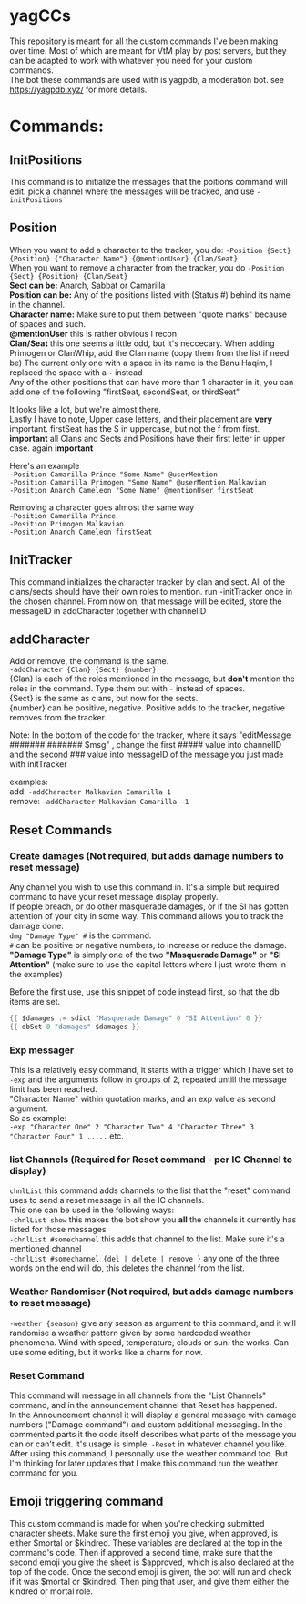 # yagCCs
This repository is meant for all the custom commands I've been making over time. Most of which are meant for VtM play by post servers, but they can be adapted to work with whatever you need for your custom commands.  
The bot these commands are used with is yagpdb, a moderation bot. see https://yagpdb.xyz/ for more details.  
  
# Commands:  
## InitPositions
This command is to initialize the messages that the poitions command will edit. pick a channel where the messages will be tracked, and use `-initPositions`  
  
## Position  
When you want to add a character to the tracker, you do: `-Position {Sect} {Position} {"Character Name"} {@mentionUser} {Clan/Seat}`  
When you want to remove a character from the tracker, you do `-Position {Sect} {Position} {Clan/Seat}`  
**Sect can be:** Anarch, Sabbat or Camarilla  
**Position can be:** Any of the positions listed with (Status #) behind its name in the channel.   
**Character name:** Make sure to put them between "quote marks" because of spaces and such.  
**@mentionUser** this is rather obvious I recon  
**Clan/Seat** this one seems a little odd, but it's neccecary. When adding Primogen or ClanWhip, add the Clan name (copy them from the list if need be) The current only one with a space in its name is the Banu Haqim, I replaced the space with a `-` instead  
Any of the other positions that can have more than 1 character in it, you can add one of the following "firstSeat, secondSeat, or thirdSeat"  
  
It looks like a lot, but we're almost there.  
Lastly I have to note, Upper case letters, and their placement are **very** important. firstSeat has the S in uppercase, but not the f from first. **important**
all Clans and Sects and Positions have their first letter in upper case. again **important**  
  
  
Here's an example  
`-Position Camarilla Prince "Some Name" @userMention`  
`-Position Camarilla Primogen "Some Name" @userMention Malkavian`  
`-Position Anarch Cameleon "Some Name" @mentionUser firstSeat`  
  
Removing a character goes almost the same way  
`-Position Camarilla Prince`  
`-Position Primogen Malkavian`  
`-Position Anarch Cameleon firstSeat`  
  
## InitTracker  
This command initializes the character tracker by clan and sect. All of the clans/sects should have their own roles to mention. run -initTracker once in the chosen channel. From now on, that message will be edited, store the messageID in addCharacter together with channelID  
  
## addCharacter  
Add or remove, the command is the same.  
`-addCharacter {Clan} {Sect} {number}`  
{Clan} is each of the roles mentioned in the message, but **don't** mention the roles in the command. Type them out with `-` instead of spaces.  
{Sect} is the same as clans, but now for the sects.  
{number} can be positive, negative. Positive adds to the tracker, negative removes from the tracker.  
  
Note: In the bottom of the code for the tracker, where it says "editMessage ####### ####### $msg" , change the first ##### value into channelID and the second ### value into messageID of the message you just made with initTracker  
  
examples:  
add: `-addCharacter Malkavian Camarilla 1`  
remove: `-addCharacter Malkavian Camarilla -1`  
  
## Reset Commands  
  
### Create damages (Not required, but adds damage numbers to reset message)  
  
Any channel you wish to use this command in. It's a simple but required command to have your reset message display properly.  
If people breach, or do other masquerade damages, or if the SI has gotten attention of your city in some way. This command allows you to track the damage done.  
`dmg "Damage Type" #` is the command.   
`#` can be positive or negative numbers, to increase or reduce the damage.  
**"Damage Type"** is simply one of the two **"Masquerade Damage"** or **"SI Attention"** (make sure to use the capital letters where I just wrote them in the examples)  
  
Before the first use, use this snippet of code instead first, so that the db items are set.  
```go
{{ $damages := sdict "Masquerade Damage" 0 "SI Attention" 0 }}  
{{ dbSet 0 "damages" $damages }}  
```  
  
### Exp messager 
  
This is a relatively easy command, it starts with a trigger which I have set to `-exp` and the arguments follow in groups of 2, repeated untill the message limit has been reached.  
"Character Name" within quotation marks, and an exp value as second argument.   
So as example:  
`-exp "Character One" 2 "Character Two" 4 "Character Three" 3 "Character Four" 1 .....` etc.  
  
### list Channels (Required for Reset command - per IC Channel to display) 
  
`chnlList` this command adds channels to the list that the "reset" command uses to send a reset message in all the IC channels.  
This one can be used in the following ways:  
`-chnlList show` this makes the bot show you **all** the channels it currently has listed for those messages  
`-chnlList #somechannel` this adds that channel to the list. Make sure it's a mentioned channel  
`-chnlList #somechannel {del | delete | remove }` any one of the three words on the end will do, this deletes the channel from the list.  
  
### Weather Randomiser  (Not required, but adds damage numbers to reset message)
  
`-weather {season}` give any season as argument to this command, and it will randomise a weather pattern given by some hardcoded weather phenomena. Wind with speed, temperature, clouds or sun. the works. Can use some editing, but it works like a charm for now.  
  
### Reset Command  
  
This command will message in all channels from the "List Channels" command, and in the announcement channel that Reset has happened.  
In the Announcement channel it will display a general message with damage numbers ("Damage command") and custom additional messaging. In the commented parts it the code itself describes what parts of the message you can or can't edit.
it's usage is simple. `-Reset` in whatever channel you like. After using this command, I personally use the weather command too. But I'm thinking for later updates that I make this command run the weather command for you.
  
## Emoji triggering command  
  
This custom command is made for when you're checking submitted character sheets. Make sure the first emoji you give, when approved, is either $mortal or $kindred. These variables are declared at the top in the command's code. Then if approved a second time, make sure that the second emoji you give the sheet is $approved, which is also declared at the top of the code. Once the second emoji is given, the bot will run and check if it was $mortal or $kindred. Then ping that user, and give them either the kindred or mortal role. 
